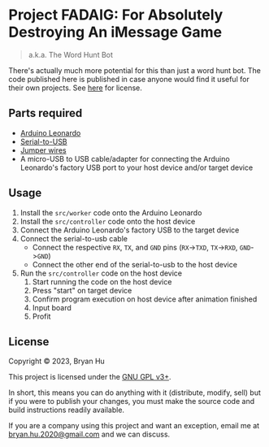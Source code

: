 # Project FADAIG: For Absolutely Destroying An iMessage Game

> a.k.a. The Word Hunt Bot

There's actually much more potential for this than just a word hunt bot. The code published here is published in case anyone would find it useful for their own projects. See [here](#license) for license.

## Parts required

- [Arduino Leonardo](https://docs.arduino.cc/hardware/leonardo)
- [Serial-to-USB](https://www.amazon.com/dp/B07BBPX8B8)
- [Jumper wires](https://amazon.com/dp/B01EV70C78)
- A micro-USB to USB cable/adapter for connecting the Arduino Leonardo's factory USB port to your host device and/or target device

## Usage

1. Install the `src/worker` code onto the Arduino Leonardo
2. Install the `src/controller` code onto the host device
3. Connect the Arduino Leonardo's factory USB to the target device
4. Connect the serial-to-usb cable
   - Connect the respective `RX`, `TX`, and `GND` pins (`RX`->`TXD`, `TX`->`RXD`, `GND`->`GND`)
   - Connect the other end of the serial-to-usb to the host device
5. Run the `src/controller` code on the host device
   1. Start running the code on the host device
   2. Press "start" on target device
   3. Confirm program execution on host device after animation finished
   4. Input board
   5. Profit

## License

Copyright © 2023, Bryan Hu

This project is licensed under the [GNU GPL v3+](https://github.com/ThatXliner/fadaig/blob/main/LICENSE.txt).

In short, this means you can do anything with it (distribute, modify, sell) but if you were to publish your changes, you must make the source code and build instructions readily available.

If you are a company using this project and want an exception, email me at [bryan.hu.2020@gmail.com](mailto:bryan.hu.2020@gmail.com) and we can discuss.
